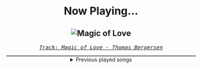 <div align="center"> 
<h1>Now Playing...</h1>

![Magic of Love](https://i.scdn.co/image/ab67616d00001e029a2b587110f6c9e8d3967dcb)
--
_<samp><a href="https://open.spotify.com/track/7K6ZGai4neYqHuFSqX2jSb">Track: Magic of Love - Thomas Bergersen</a></samp>_

<div style="border: 1px #4B5054 solid"></div>
<details>
  <summary>
    Previous played songs
  </summary>
  <table>
    <thead>
      <tr>
        <th>
          Artist
        </th>
        <th>
          Song
        </th>
        <th>
          Link
        </th>
      </tr>
    </thead>
    <tbody>
      <tr><td>Thomas Bergersen</td><td>Magic of Love</td><td><a href="https://open.spotify.com/track/7K6ZGai4neYqHuFSqX2jSb">https://open.spotify.com/track/7K6ZGai4neYqHuFSqX2jSb</a></td></tr><tr><td>Two Steps from Hell</td><td>Flight Of The Silverbird</td><td><a href="https://open.spotify.com/track/2k2Pwkt3Fqowcve91PiH4g">https://open.spotify.com/track/2k2Pwkt3Fqowcve91PiH4g</a></td></tr><tr><td>Two Steps from Hell</td><td>Pegasus</td><td><a href="https://open.spotify.com/track/6P61vGO4oL9oGQbVPzon8Q">https://open.spotify.com/track/6P61vGO4oL9oGQbVPzon8Q</a></td></tr><tr><td>Two Steps from Hell</td><td>Northern Pastures</td><td><a href="https://open.spotify.com/track/0KMcHh8Npw6a3atnnHoYXK">https://open.spotify.com/track/0KMcHh8Npw6a3atnnHoYXK</a></td></tr><tr><td>Two Steps from Hell</td><td>Evergreen</td><td><a href="https://open.spotify.com/track/5ac6fzdjXA8kPXkLSKARtz">https://open.spotify.com/track/5ac6fzdjXA8kPXkLSKARtz</a></td></tr><tr><td>Dark Tranquillity</td><td>Not Nothing</td><td><a href="https://open.spotify.com/track/4vmLFO56Gb5LeMK8surfau">https://open.spotify.com/track/4vmLFO56Gb5LeMK8surfau</a></td></tr><tr><td>The Funeral Portrait</td><td>Suffocate City (feat. Spencer Charnas of Ice Nine Kills)</td><td><a href="https://open.spotify.com/track/0BgznXTc2uhAWCNAkhyzi9">https://open.spotify.com/track/0BgznXTc2uhAWCNAkhyzi9</a></td></tr><tr><td>Dreamcatcher</td><td>Rising</td><td><a href="https://open.spotify.com/track/5DoDlDWyes37gLnVtsEFAL">https://open.spotify.com/track/5DoDlDWyes37gLnVtsEFAL</a></td></tr><tr><td>Chaosbay</td><td>REVOLUTION</td><td><a href="https://open.spotify.com/track/4EsGqRyxPZNctAJvALwdXh">https://open.spotify.com/track/4EsGqRyxPZNctAJvALwdXh</a></td></tr><tr><td>Orbit Culture</td><td>Descent</td><td><a href="https://open.spotify.com/track/46IwawpHVB7462bMZ10Wzf">https://open.spotify.com/track/46IwawpHVB7462bMZ10Wzf</a></td></tr><tr><td>Within Temptation</td><td>Bleed Out</td><td><a href="https://open.spotify.com/track/1oNy8VAsmqlx7isSPR5oQe">https://open.spotify.com/track/1oNy8VAsmqlx7isSPR5oQe</a></td></tr><tr><td>ONI</td><td>Aura</td><td><a href="https://open.spotify.com/track/2SSdTcLPoBUAMYdoqIAlNq">https://open.spotify.com/track/2SSdTcLPoBUAMYdoqIAlNq</a></td></tr><tr><td>Self Deception</td><td>The Scandinavian Dream</td><td><a href="https://open.spotify.com/track/3ZItvJmLEg2wK2PmHpw0pR">https://open.spotify.com/track/3ZItvJmLEg2wK2PmHpw0pR</a></td></tr><tr><td>Pendulum</td><td>Halo - Matt Tuck Rework</td><td><a href="https://open.spotify.com/track/0rfqxtRF6WGPsskq9uOQnd">https://open.spotify.com/track/0rfqxtRF6WGPsskq9uOQnd</a></td></tr><tr><td>Atreyu</td><td>Watch Me Burn</td><td><a href="https://open.spotify.com/track/52HjwNVAoDmpawoYGYfG3p">https://open.spotify.com/track/52HjwNVAoDmpawoYGYfG3p</a></td></tr><tr><td>TesseracT</td><td>The Grey</td><td><a href="https://open.spotify.com/track/7KqOpWKmzXLEcqwVy7P0td">https://open.spotify.com/track/7KqOpWKmzXLEcqwVy7P0td</a></td></tr><tr><td>Korn</td><td>Overture or Obituary</td><td><a href="https://open.spotify.com/track/3PgK8DK9jZSYR17OEUDjJb">https://open.spotify.com/track/3PgK8DK9jZSYR17OEUDjJb</a></td></tr><tr><td>Imminence</td><td>Desolation</td><td><a href="https://open.spotify.com/track/3ZD0qLiUdLVn1eWDfDhaq2">https://open.spotify.com/track/3ZD0qLiUdLVn1eWDfDhaq2</a></td></tr><tr><td>Sevendust</td><td>Holy Water</td><td><a href="https://open.spotify.com/track/2lTsODU2uUPIJQkmJnqFg8">https://open.spotify.com/track/2lTsODU2uUPIJQkmJnqFg8</a></td></tr><tr><td>Sleep Token</td><td>Jaws</td><td><a href="https://open.spotify.com/track/2GPdGwBnFfruzFbJPd7uQS">https://open.spotify.com/track/2GPdGwBnFfruzFbJPd7uQS</a></td></tr>
    </tbody>
  </table>
</details>

</div>
